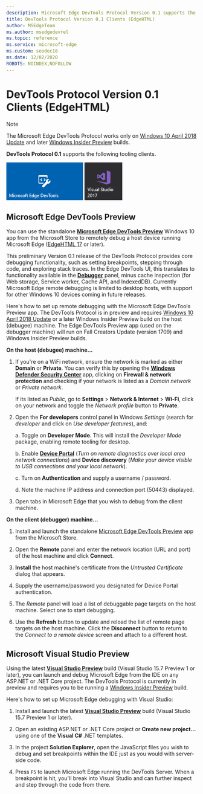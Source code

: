 ```yaml
---
description: Microsoft Edge DevTools Protocol Version 0.1 supports the following tooling clients.
title: DevTools Protocol Version 0.1 Clients (EdgeHTML)
author: MSEdgeTeam
ms.author: msedgedevrel
ms.topic: reference
ms.service: microsoft-edge
ms.custom: seodec18
ms.date: 12/02/2020
ROBOTS: NOINDEX,NOFOLLOW
---
```

# DevTools Protocol Version 0.1 Clients (EdgeHTML)  

> [!NOTE]
> The Microsoft Edge DevTools Protocol works only on [Windows 10 April 2018 Update](https://blogs.windows.com/windowsexperience/2018/04/30/how-to-get-the-windows-10-april-2018-update/#5VXkQMU41CJzZPER.97) and later [Windows Insider Preview](https://insider.windows.com/en-us/getting-started/) builds.

**DevTools Protocol 0.1** supports the following tooling clients.

[![Microsoft Edge DevTools Preview](../media/microsoft-edge-devtools.png)](#microsoft-edge-devtools-preview) [![Microsoft Visual Studio 15.7 Preview 2](../media/visual-studio-2017.png)](#microsoft-visual-studio-preview)

## Microsoft Edge DevTools Preview

You can use the standalone [**Microsoft Edge DevTools Preview**](https://www.microsoft.com/store/p/microsoft-edge-devtools-preview/9mzbfrmz0mnj?activetab=pivot%3aoverviewtab) Windows 10 app from the Microsoft Store to remotely debug a host device running Microsoft Edge ([EdgeHTML 17](../../dev-guide/index.md) or later).

This preliminary Version 0.1 release of the DevTools Protocol provides core debugging functionality, such as setting breakpoints, stepping through code, and exploring stack traces. In the Edge DevTools UI, this translates to functionality available in the [**Debugger**](../../devtools-guide/debugger.md) panel, minus cache inspection (for Web storage, Service worker, Cache API, and IndexedDB). Currently Microsoft Edge remote debugging is limited to desktop hosts, with support for other Windows 10 devices coming in future releases.

Here's how to set up remote debugging with the Microsoft Edge DevTools Preview app. The DevTools Protocol is in preview and requires [Windows 10 April 2018 Update](https://blogs.windows.com/windowsexperience/2018/04/30/how-to-get-the-windows-10-april-2018-update/#5VXkQMU41CJzZPER.97) or a later Windows Insider Preview build on the host (debugee) machine. The Edge DevTools Preview app (used on the debugger machine) will run on Fall Creators Update (version 1709) and Windows Insider Preview builds.

**On the host (debugee) machine...**

1. If you're on a WiFi network, ensure the network is marked as either **Domain** or **Private**. You can verify this by opening the [**Windows Defender Security Center**](/windows/security/threat-protection/windows-defender-security-center/windows-defender-security-center) app, clicking on **Firewall & network protection** and checking if your network is listed as a *Domain network* or *Private network*. 

    If its listed as *Public*, go to **Settings** > **Network & Internet** > **Wi-Fi**, click on your network and toggle the *Network profile* button to **Private**.

2. Open the **For developers** control panel in Windows *Settings* (search for *developer* and click on *Use developer features*), and: 

    a. Toggle on **Developer Mode**. This will install the *Developer Mode* package, enabling remote tooling for desktop.

    b. Enable [**Device Portal**](/windows/uwp/debug-test-perf/device-portal) (*Turn on remote diagnostics over local area network connections*) and **Device discovery** (*Make your device visible to USB connections and your local network*).

    c. Turn on **Authentication** and supply a username / password.

    d. Note the machine IP address and connection port (50443) displayed.

3. Open tabs in Microsoft Edge that you wish to debug from the client machine.

**On the client (debugger) machine...**

1.  Install and launch the standalone [Microsoft Edge DevTools Preview](https://www.microsoft.com/store/p/microsoft-edge-devtools-preview/9mzbfrmz0mnj?activetab=pivot%3aoverviewtab) app from the Microsoft Store.

2. Open the **Remote** panel and enter the network location (URL and port) of the host machine and click **Connect**.

3. **Install** the host machine's certificate from the *Untrusted Certificate* dialog that appears.

4. Supply the username/password you designated for Device Portal authentication.

5. The *Remote* panel will load a list of debuggable page targets on the host machine. Select one to start debugging.

6. Use the **Refresh** button to update and reload the list of remote page targets on the host machine. Click the **Disconnect** button to return to the *Connect to a remote device* screen and attach to a different host.

## Microsoft Visual Studio Preview

Using the latest [**Visual Studio Preview**](https://www.visualstudio.com/vs/preview/) build (Visual Studio 15.7 Preview 1 or later), you can launch and debug Microsoft Edge from the IDE on any ASP.NET or .NET Core project. The DevTools Protocol is currently in preview and requires you to be running a [Windows Insider Preview](https://insider.windows.com/en-us/getting-started/) build.

Here's how to set up Microsoft Edge debugging with Visual Studio:

1.  Install and launch the latest [**Visual Studio Preview**](https://www.visualstudio.com/vs/preview/) build (Visual Studio 15.7 Preview 1 or later).

2. Open an existing ASP.NET or .NET Core project or **Create new project...** using one of the **Visual C#** .NET templates.

3. In the project **Solution Explorer**, open the JavaScript files you wish to debug and set breakpoints within the IDE just as you would with server-side code.

4. Press `F5` to launch Microsoft Edge running the DevTools Server. When a breakpoint is hit, you'll break into Visual Studio and can further inspect and step through the code from there.
